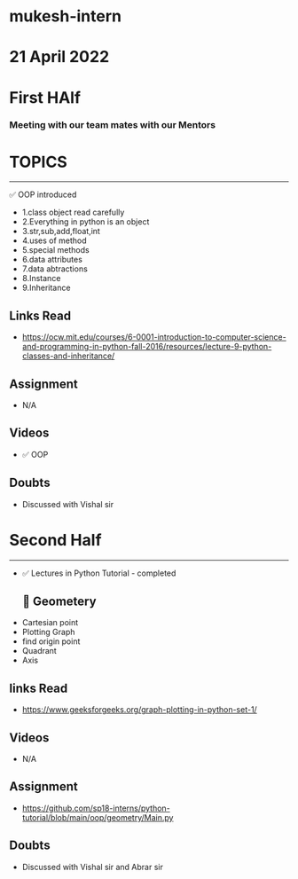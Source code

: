 # mukesh-intern

# 21 April 2022

# First HAlf
 ### Meeting with our team mates with our Mentors
  # TOPICS 
 *******************************
 ✅ OOP introduced

 - 1.class object read carefully
 - 2.Everything in python is an object
 - 3.str,sub,add,float,int
 - 4.uses of method
 - 5.special methods
 - 6.data attributes
 - 7.data abtractions
 - 8.Instance
 - 9.Inheritance

 ## Links Read
 - https://ocw.mit.edu/courses/6-0001-introduction-to-computer-science-and-programming-in-python-fall-2016/resources/lecture-9-python-classes-and-inheritance/

 ## Assignment
 - N/A

## Videos
- ✅ OOP
## Doubts
- Discussed with Vishal sir

# Second Half
*********************************************
- ✅ Lectures in Python Tutorial - completed
  ## 🔄 Geometery
- Cartesian point 
- Plotting Graph
- find origin point
- Quadrant
- Axis

## links Read
- https://www.geeksforgeeks.org/graph-plotting-in-python-set-1/

## Videos
- N/A
## Assignment
- https://github.com/sp18-interns/python-tutorial/blob/main/oop/geometry/Main.py

## Doubts 
- Discussed with Vishal sir and Abrar sir